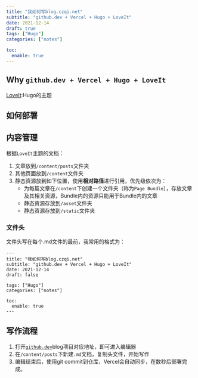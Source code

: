 ```yaml
---
title: "我如何写blog.czqi.net"
subtitle: "github.dev + Vercel + Hugo + LoveIt"
date: 2021-12-14
draft: true
tags: ["Hugo"]
categories: ["notes"]

toc:
  enable: true
---
```


## Why `github.dev + Vercel + Hugo + LoveIt`

[LoveIt](https://hugoloveit.com/):Hugo的主题

## 如何部署

## 内容管理
根据`LoveIt`主题的文档：
1. 文章放到`/content/posts`文件夹
2. 其他页面放到`/content`文件夹
3. 静态资源放到如下位置，使用**相对路径**进行引用，优先级依次为：
    - 为每篇文章在`/content`下创建一个文件夹（称为`Page Bundle`），存放文章及其相关资源，Bundle内的资源只能用于Bundle内的文章
    - 静态资源存放到`/asset`文件夹
    - 静态资源存放到`/static`文件夹


### 文件头
文件头写在每个.md文件的最前，我常用的格式为：
```
---
title: "我如何写blog.czqi.net"
subtitle: "github.dev + Vercel + Hugo + LoveIt"
date: 2021-12-14
draft: false

tags: ["Hugo"]
categories: ["notes"]

toc:
  enable: true
---
```

## 写作流程
1. 打开[`github.dev`](https://github.dev/)blog项目对应地址，即可进入编辑器
2. 在`/content/posts`下新建`.md`文档，复制头文件，开始写作
3. 编辑结束后，使用git commit到仓库，Vercel会自动同步，在数秒后部署完成。
